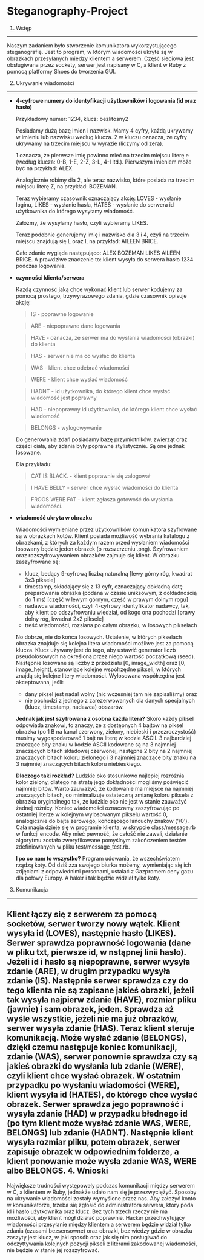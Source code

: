 Steganography-Project
===========================

1. Wstęp
-------------------------

Naszym zadaniem było stworzenie komunikatora wykorzystującego steganografię. Jest to program, w którym wiadomości ukryte są w obrazkach przesyłanych miedzy klientem a serwerem.
Część sieciowa jest obsługiwana przez sockety, serwer jest napisany w C, a klient w Ruby z pomocą platformy Shoes do tworzenia GUI.


2. Ukrywanie wiadomości
-------------------------

* **4-cyfrowe numery do identyfikacji użytkowników i logowania (id oraz hasło)**

	Przykładowy numer: 1234, klucz: bezlitosny2
	
	Posiadamy dużą bazę imion i nazwisk. Mamy 4 cyfry, każdą ukrywamy w imieniu lub nazwisku według klucza. 2 w kluczu oznacza, że cyfry ukrywamy na trzecim miejscu w wyrazie (liczymy od zera).
	
	1 oznacza, że pierwsze imię powinno mieć na trzecim miejscu literę e (według klucza: 0-B, 1-E, 2-Z, 3-L, 4-I itd.). Pierwszym imieniem może być na przykład: ALEX. 
	
	Analogicznie robimy dla 2, ale teraz nazwisko, które posiada na trzecim miejscu literę Z, na przykład: BOZEMAN. 
	
	Teraz wybieramy czasownik oznaczający akcję: LOVES - wysłanie loginu, LIKES - wysłanie hasła, HATES - wysłanie do serwera id użytkownika do którego wysyłamy wiadomość.
	
	Załóżmy, że wysyłamy hasło, czyli wybieramy LIKES.
	
	Teraz podobnie generujemy imię i nazwisko dla 3 i 4, czyli na trzecim miejscu znajdują się L oraz I, na przykład: AILEEN BRICE.
	
	Całe zdanie wygląda następująco: ALEX BOZEMAN LIKES  AILEEN BRICE. A prawdziwe znaczenie to: klient wysyła do serwera hasło 1234 podczas logowania.
	
	

* **czynności klienta/serwera**

	Każdą czynność jaką chce wykonać klient lub serwer kodujemy za pomocą prostego, trzywyrazowego zdania, gdzie czasownik opisuje akcję:
	>	IS - poprawne logowanie
	
	>	ARE - niepoprawne dane logowania
	
	>	HAVE - oznacza, że serwer ma do wysłania wiadomości (obrazki) do klienta
	
	>	HAS - serwer nie ma co wysłać do klienta
	
	>	WAS - klient chce odebrać wiadomości
	
	>	WERE - klient chce wysłać wiadomość
	
	>	HADNT - id użytkownika, do którego klient chce wysłać wiadomość jest poprawny
	
	>	HAD - niepoprawny id użytkownika, do którego klient chce wysłać wiadomość
	
	>	BELONGS - wylogowywanie
	

	Do generowania zdań posiadamy bazę przymiotników, zwierząt oraz części ciała, aby zdania były poprawne stylistycznie. Są one jednak losowane.
	
	Dla przykładu:
	>	CAT IS BLACK. - klient poprawnie się zalogował
	
	>	I HAVE BELLY - serwer chce wysłać wiadomości do klienta
	
	>	FROGS WERE FAT - klient zgłasza gotowość do wysłania wiadomości.



* **wiadomość ukryta w obrazku**

    Wiadomości wymieniane przez użytkowników komunikatora szyfrowane są w obrazkach kotów. Klient posiada możliwość wybrania katalogu z obrazkami, z których za każdym razem przed wysłaniem wiadomości losowany będzie jeden obrazek (o rozszerzeniu .png). Szyfrowaniem oraz rozszyfrowywaniem obrazków zajmuje się klient. W obrazku zaszyfrowane są:
    *   klucz, bedący 9-cyfrową liczbą naturalną [lewy górny róg, kwadrat 3x3 piksele]
    *   timestamp, składający się z 13 cyfr, oznaczający dokładną datę preparowania obrazka (podana w czasie uniksowym, z dokładnością do 1 ms) [część w lewym górnym, część w prawym dolnym rogu]
    *   nadawca wiadomości, czyli 4-cyfrowy identyfikator nadawcy, tak, aby klient po odszyfrowaniu wiedział, od kogo ona pochodzi [prawy dolny róg, kwadrat 2x2 piksele]
    *   treść wiadomości, rozsiana po całym obrazku, w losowych pikselach
    
    No dobrze, nie do końca losowych. Ustalenie, w których pikselach obrazka znajduje się kolejna litera wiadomości możliwe jest za pomocą klucza. Klucz używany jest do tego, aby ustawić generator liczb pseudolosowych na określoną przez niego wartość początkową (seed). Następnie losowane są liczby z przedziału [0, image_width] oraz [0, image_height], stanowiące kolejne współrzędne pikseli, w których znajdą się kolejne litery wiadomości. Wylosowana współrzędna jest akceptowana, jeśli:
    *   dany piksel jest nadal wolny (nic wcześniej tam nie zapisaliśmy) oraz
    *   nie pochodzi z jednego z zarezerwowanych dla danych specjalnych (klucz, timestamp, nadawca) obszarów.
    
    **Jednak jak jest szyfrowana z osobna każda litera?**
    Skoro każdy piksel odpowiada znakowi, to znaczy, że z dostępnych 4 bajtów na piksel obrazka (po 1 B na kanał czerwony, zielony, niebieski i przezroczystość) musimy wygospodarować 1 bajt na literę w kodzie ASCII. 3 najbardziej znaczące bity znaku w kodzie ASCII kodowane są na 3 najmniej znaczących bitach składowej czerwonej, następne 2 bity na 2 najmniej znaczących bitach koloru zielonego i 3 najmniej znaczące bity znaku na 3 najmniej znaczących bitach koloru niebieskiego.
    
    **Dlaczego taki rozkład?**
    Ludzkie oko stosunkowo najlepiej rozróżnia kolor zielony, dlatego na stratę jego dokładności mogliśmy poświęcić najmniej bitów. Warto zauważyć, że kodowanie ma miejsce na najmniej znaczących bitach, co minimalizuje ostateczną zmianę koloru piksela z obrazka oryginalnego tak, że ludzkie oko nie jest w stanie zauważyć żadnej różnicy.
    Koniec wiadomości oznaczamy zaszyfrowując po ostatniej literze w kolejnym wylosowanym pikselu wartość 0, analogicznie do bajta zerowego, kończącego łańcuchy znaków ('\0').
    Cała magia dzieje się w programie klienta, w skrypcie class/message.rb w funkcji encode. Aby mieć pewność, że całość nie zawali, działanie algorytmu zostało zweryfikowane pomyślnym zakończeniem testów zdefiniowanych w pliku test/message_test.rb.
    
    **I po co nam to wszystko?**
    Program udowania, że wszechświatem rządzą koty. Od dziś zza swojego biurka możemy, wymieniając się ich zdjęciami z odpowiednimi personami, ustalać z Gazpromem ceny gazu dla połowy Europy. A haker i tak będzie widział tylko koty.
    
3. Komunikacja
-------------------------

Klient łączy się z serwerem za pomocą socketów, serwer tworzy nowy wątek. Klient wysyła id (LOVES), następnie hasło (LIKES). Serwer sprawdza poprawność logowania (dane w pliku txt, pierwsze id, w nstąpnej linii hasło). 	Jeżeli id i hasło są niepoprawne, serwer wysyła zdanie (ARE), w drugim przypadku wysyła zdanie (IS). Następnie serwer sprawdza czy do tego klienta nie są zapisane jakieś obrazki, jeżeli tak wysyła najpierw zdanie (HAVE), rozmiar pliku (jawnie) i sam obrazek, jeden. Sprawdza aż wyśle wszystkie, jeżeli nie ma już obrazków, serwer wysyła zdanie (HAS). Teraz klient steruje komunikacją. Może wysłać zdanie (BELONGS), dzięki czemu następuje koniec komunikacji, zdanie (WAS), serwer ponownie sprawdza czy są jakieś obrazki do wysłania lub zdanie (WERE), czyli klient chce wysłać obrazek. W ostatnim przypadku po wysłaniu wiadomości (WERE), klient wysyła id (HATES), do którego chce wysłać obrazek. Serwer sprawdza jego poprawność i wysyła zdanie (HAD) w przypadku błednego id (po tym klient może wysłać zdanie WAS, WERE, BELONGS) lub zdanie (HADNT). Następnie klient wysyła rozmiar pliku, potem obrazek, serwer zapisuje obrazek w odpowiednim folderze, a klient ponowanie może wysła zdanie WAS, WERE albo BELONGS.
4. Wnioski
-------------------------	

Największe trudności występowały podczas komunikacji między serwerem w C, a klientem w Ruby, jednakże udało nam się je przezwyciężyć. Sposoby na ukrywanie wiadomości zostały wymyślone przez nas. Aby założyć konto w komunikatorze, trzeba się zgłosić do administratora serwera, który poda id i hasło użytkownika oraz klucz. Bez tych trzech rzeczy nie ma możliwości, aby klient mógł działać poprawnie. Hacker przechwytujący wiadomości przesyłanie między klientem a serwerem będzie widział tylko zdania (czasami bezsensowne) oraz obrazki, bez wiedzy gdzie w obrazku zaszyty jest klucz, w jaki sposób oraz jak się nim posługiwać do odczyttywania kolejnych pozycji pikseli z literami zakodowanej wiadomości, nie będzie w stanie jej rozszyfrować.

